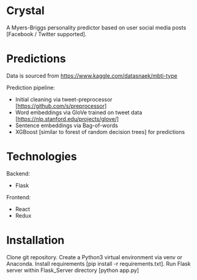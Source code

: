 # Crystal

A Myers-Briggs personality predictor based on user social media posts [Facebook / Twitter supported].

# Predictions

Data is sourced from https://www.kaggle.com/datasnaek/mbti-type

Prediction pipeline:
- Initial cleaning via tweet-preprocessor [https://github.com/s/preprocessor]
- Word embeddings via GloVe trained on tweet data [https://nlp.stanford.edu/projects/glove/]
- Sentence embeddings via Bag-of-words
- XGBoost [similar to forest of random decision trees] for predictions

# Technologies

Backend:
- Flask

Frontend:
- React
- Redux

# Installation

Clone git repository.
Create a Python3 virtual environment via venv or Anaconda.
Install requirements [pip install -r requirements.txt].
Run Flask server within Flask_Server directory [python app.py]
